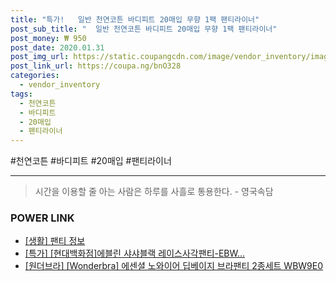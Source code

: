 ```yaml
--- 
title: "특가!   일반 천연코튼 바디피트 20매입 무향 1팩 팬티라이너" 
post_sub_title: "  일반 천연코튼 바디피트 20매입 무향 1팩 팬티라이너" 
post_money: ₩ 950 
post_date: 2020.01.31 
post_img_url: https://static.coupangcdn.com/image/vendor_inventory/images/2018/07/16/0/3/a74a85b0-5756-45df-ac5f-83320318f200.jpg 
post_link_url: https://coupa.ng/bnO328 
categories: 
  - vendor_inventory 
tags: 
  - 천연코튼 
  - 바디피트 
  - 20매입 
  - 팬티라이너 
--- 
```

  #천연코튼 #바디피트 #20매입 #팬티라이너 
<hr> 

> 시간을 이용할 줄 아는 사람은 하루를 사흘로 통용한다. - 영국속담 


### POWER LINK

* <a href="https://blog.naver.com/sakai111/221768468487" target="_blank"> [생활] 팬티 정보 </a>
* <a href="https://blog.naver.com/an0733/221792125755" target="_blank">[특가] [현대백화점]에블린 샤샤블랙 레이스사각팬티-EBW...</a>
* <a href="https://blog.naver.com/sakai111/221781297483" target="_blank">[원더브라] [Wonderbra] 에센셜 노와이어 딥베이지 브라팬티 2종세트 WBW9E0</a>
